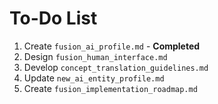 # To-Do List

1. Create `fusion_ai_profile.md` - **Completed**
2. Design `fusion_human_interface.md`
3. Develop `concept_translation_guidelines.md`
4. Update `new_ai_entity_profile.md`
5. Create `fusion_implementation_roadmap.md`
